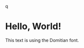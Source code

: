 q<!DOCTYPE html>
<html lang="en">
<head>
    <meta charset="UTF-8">
    <meta name="viewport" content="width=device-width, initial-scale=1.0">
    <link rel="stylesheet" href="styles.css">
    <title>Your Project Title</title>
</head>
<body>
    <h1>Hello, World!</h1>
    <p>This text is using the Domitian font.</p>
</body>
</html>
